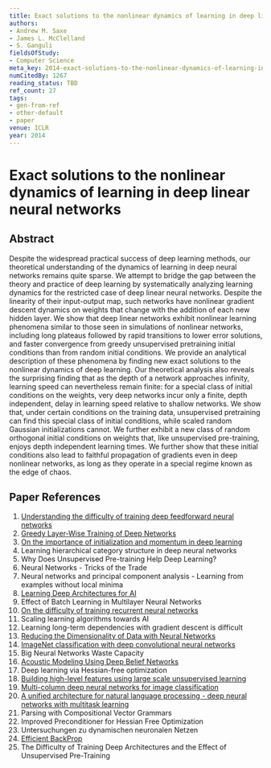 ```yaml
---
title: Exact solutions to the nonlinear dynamics of learning in deep linear neural networks
authors:
- Andrew M. Saxe
- James L. McClelland
- S. Ganguli
fieldsOfStudy:
- Computer Science
meta_key: 2014-exact-solutions-to-the-nonlinear-dynamics-of-learning-in-deep-linear-neural-networks
numCitedBy: 1267
reading_status: TBD
ref_count: 27
tags:
- gen-from-ref
- other-default
- paper
venue: ICLR
year: 2014
---
```


# Exact solutions to the nonlinear dynamics of learning in deep linear neural networks

## Abstract

Despite the widespread practical success of deep learning methods, our theoretical understanding of the dynamics of learning in deep neural networks remains quite sparse. We attempt to bridge the gap between the theory and practice of deep learning by systematically analyzing learning dynamics for the restricted case of deep linear neural networks. Despite the linearity of their input-output map, such networks have nonlinear gradient descent dynamics on weights that change with the addition of each new hidden layer. We show that deep linear networks exhibit nonlinear learning phenomena similar to those seen in simulations of nonlinear networks, including long plateaus followed by rapid transitions to lower error solutions, and faster convergence from greedy unsupervised pretraining initial conditions than from random initial conditions. We provide an analytical description of these phenomena by finding new exact solutions to the nonlinear dynamics of deep learning. Our theoretical analysis also reveals the surprising finding that as the depth of a network approaches infinity, learning speed can nevertheless remain finite: for a special class of initial conditions on the weights, very deep networks incur only a finite, depth independent, delay in learning speed relative to shallow networks. We show that, under certain conditions on the training data, unsupervised pretraining can find this special class of initial conditions, while scaled random Gaussian initializations cannot. We further exhibit a new class of random orthogonal initial conditions on weights that, like unsupervised pre-training, enjoys depth independent learning times. We further show that these initial conditions also lead to faithful propagation of gradients even in deep nonlinear networks, as long as they operate in a special regime known as the edge of chaos.

## Paper References

1. [Understanding the difficulty of training deep feedforward neural networks](2010-understanding-the-difficulty-of-training-deep-feedforward-neural-networks)
2. [Greedy Layer-Wise Training of Deep Networks](2006-greedy-layer-wise-training-of-deep-networks)
3. [On the importance of initialization and momentum in deep learning](2013-on-the-importance-of-initialization-and-momentum-in-deep-learning)
4. Learning hierarchical category structure in deep neural networks
5. Why Does Unsupervised Pre-training Help Deep Learning?
6. Neural Networks - Tricks of the Trade
7. Neural networks and principal component analysis - Learning from examples without local minima
8. [Learning Deep Architectures for AI](2007-learning-deep-architectures-for-ai)
9. Effect of Batch Learning in Multilayer Neural Networks
10. [On the difficulty of training recurrent neural networks](2013-on-the-difficulty-of-training-recurrent-neural-networks)
11. Scaling learning algorithms towards AI
12. Learning long-term dependencies with gradient descent is difficult
13. [Reducing the Dimensionality of Data with Neural Networks](2006-reducing-the-dimensionality-of-data-with-neural-networks)
14. [ImageNet classification with deep convolutional neural networks](2012-imagenet-classification-with-deep-convolutional-neural-networks)
15. Big Neural Networks Waste Capacity
16. [Acoustic Modeling Using Deep Belief Networks](2012-acoustic-modeling-using-deep-belief-networks)
17. Deep learning via Hessian-free optimization
18. [Building high-level features using large scale unsupervised learning](2013-building-high-level-features-using-large-scale-unsupervised-learning)
19. [Multi-column deep neural networks for image classification](2012-multi-column-deep-neural-networks-for-image-classification)
20. [A unified architecture for natural language processing - deep neural networks with multitask learning](2008-a-unified-architecture-for-natural-language-processing-deep-neural-networks-with-multitask-learning)
21. Parsing with Compositional Vector Grammars
22. Improved Preconditioner for Hessian Free Optimization
23. Untersuchungen zu dynamischen neuronalen Netzen
24. [Efficient BackProp](2012-efficient-backprop)
25. The Difficulty of Training Deep Architectures and the Effect of Unsupervised Pre-Training
